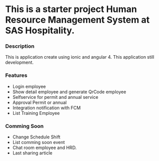 # This is a starter project Human Resource Management System at SAS Hospitality.

### Description
This is application create using ionic and angular 4. This application still development.

### Features
- Login employee
- Show detail employee and generate QrCode employee
- Selfservice for permit and annual service
- Approval Permit or annual
- Integration notification with FCM
- List Training Employee
### Comming Soon
- Change Schedule Shift
- List comming soon event
- Chat room employee and HRD.
- Last sharing article


